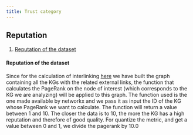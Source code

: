 ```yaml
---
title: Trust category
---
```


## Reputation
1. [Reputation of the dataset ](#reputation-of-the-dataset)

#### **Reputation of the dataset**
Since for the calculation of interlinking [here](./interlinking) we have built the graph containing all the KGs with the related external links, the function that calculates the PageRank on the node of interest (which corresponds to the KG we are analyzing) will be applied to this graph. The function used is the one made available by networkx and we pass it as input the ID of the KG whose PageRank we want to calculate. The function will return a value between 1 and 10. The closer the data is to 10, the more the KG has a high reputation and therefore of good quality. For quantize the metric, and get a value between 0 and 1, we divide the pagerank by 10.0